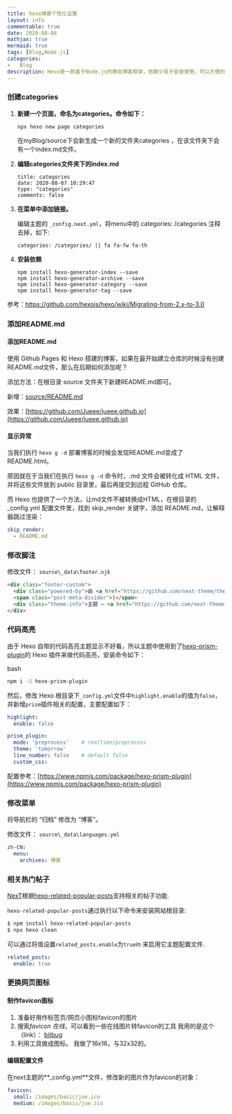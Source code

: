```yaml
---
title: hexo博客个性化设置
layout: info
commentable: true
date: 2020-08-08
mathjax: true
mermaid: true
tags: [Blog,Node.js]
categories: 
-	Blog
description: Hexo是一款基于Node.js的静态博客框架，依赖少易于安装使用，可以方便的生成静态网页托管在GitHub和Coding上，是搭建博客的首选框架。
---
```


### 创建categories

1. **新建一个页面，命名为categories。命令如下：**

   ```
   npx hexo new page categories
   ```

   在myBlog/source下会新生成一个新的文件夹categories
   ，在该文件夹下会有一个index.md文件。

2. **编辑categories文件夹下的index.md**

   ```
   title: categories
   date: 2020-08-07 10:29:47
   type: "categories"
   comments: false
   ```
   
3. **在菜单中添加链接。**

   编辑主题的 `_config.next.yml`，将menu中的 categories: /categories 注释去掉，如下:

   ```
   categories: /categories/ || fa fa-fw fa-th
   ```
   
4. **安装依赖**

   ```
   npm install hexo-generator-index --save
   npm install hexo-generator-archive --save
   npm install hexo-generator-category --save
   npm install hexo-generator-tag --save
   ```

参考：https://github.com/hexojs/hexo/wiki/Migrating-from-2.x-to-3.0


### 添加README.md

#### 添加README.md

使用 Github Pages 和 Hexo 搭建的博客，如果在最开始建立仓库的时候没有创建README.md文件，那么在后期如何添加呢？

添加方法：在根目录 source 文件夹下新建README.md即可。

新增：[source/README.md](https://github.com/Jueee/jueee-blog/blob/master/source/README.md)

效果：[https://github.com/Jueee/jueee.github.io](https://github.com/Jueee/jueee.github.io)

#### 显示异常

当我们执行 `hexo g -d` 部署博客的时候会发现README.md变成了 README.html。

原因就在于当我们在执行 `hexo g -d` 命令时，.md 文件会被转化成 HTML 文件，并将这些文件放到 public 目录里，最后再提交到远程 GitHub 仓库。

而 Hexo 也提供了一个方法，让md文件不被转换成HTML，在根目录的 _config.yml 配置文件里，找到 skip_render 关键字，添加 README.md，让解释器跳过渲染：

```yaml
skip_render:
  - README.md
```

### 修改脚注

修改文件： `source\_data\footer.njk`

```html
<div class="footer-custom">
  <div class="powered-by">由 <a href="https://github.com/next-theme/theme-next-docs" class="theme-link" rel="noopener" target="_blank">Hexo</a> v8.0.0 驱动</div>
  <span class="post-meta-divider">|</span>
  <div class="theme-info">主题 – <a href="https://github.com/next-theme/hexo-theme-next" class="theme-link" rel="noopener" target="_blank">Hexo.NexT</a> v8.0.0</div>
</div>
```

### 代码高亮

由于 Hexo 自带的代码高亮主题显示不好看，所以主题中使用到了[hexo-prism-plugin](https://github.com/ele828/hexo-prism-plugin)的 Hexo 插件来做代码高亮，安装命令如下：

bash

```bash
npm i -S hexo-prism-plugin
```

然后，修改 Hexo 根目录下`_config.yml`文件中`highlight.enable`的值为`false`，并新增`prism`插件相关的配置，主要配置如下：

```yaml
highlight:
  enable: false

prism_plugin:
  mode: 'preprocess'    # realtime/preprocess
  theme: 'tomorrow'
  line_number: false    # default false
  custom_css:
```

配置参考：[https://www.npmjs.com/package/hexo-prism-plugin](https://www.npmjs.com/package/hexo-prism-plugin)

### 修改菜单

将导航栏的 “归档” 修改为 “博客”。

修改文件： `source\_data\languages.yml`

```yaml
zh-CN:
  menu:
    archives: 博客
```

### 相关热门帖子

[NexT](https://github.com/tea3/hexo-related-popular-posts)根据[hexo-related-popular-posts](https://github.com/tea3/hexo-related-popular-posts)支持相关的帖子功能.

`hexo-related-popular-posts`通过执行以下命令来安装网站根目录:

```bash
$ npm install hexo-related-popular-posts
$ npx hexo clean
```

可以通过将值设置`related_posts.enable`为`true`in 来启用它主题配置文件.

```yaml
related_posts:
  enable: true
```


### 更换网页图标

#### 制作favicon图标

1. 准备好用作标签页/网页小图标favicon的图片
2. 搜索*favicon 在线*，可以看到一些在线图片转favicon的工具
   我用的是这个（link）： [bitbug](http://www.bitbug.net/)
3. 利用工具做成图标。
   我做了16x16，与32x32的。

#### 编辑配置文件

在next主题的**_config.yml**文件，修改新的图片作为favicon的对象：

```yaml
favicon:
  small: /images/basic/jue.ico
  medium: /images/basic/jue.ico
```

